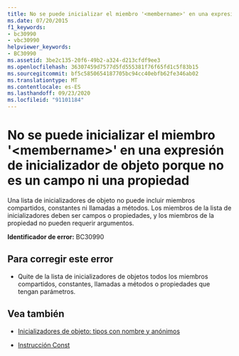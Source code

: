 ```yaml
---
title: No se puede inicializar el miembro '<membername>' en una expresión de inicializador de objeto porque no es un campo ni una propiedad
ms.date: 07/20/2015
f1_keywords:
- bc30990
- vbc30990
helpviewer_keywords:
- BC30990
ms.assetid: 3be2c135-20f6-49b2-a324-d213cfdf9ee3
ms.openlocfilehash: 36307459d7577d5fd555381f76f65fd1c5f83b15
ms.sourcegitcommit: bf5c5850654187705bc94cc40ebfb62fe346ab02
ms.translationtype: MT
ms.contentlocale: es-ES
ms.lasthandoff: 09/23/2020
ms.locfileid: "91101184"
---
```

# <a name="member-membername-cannot-be-initialized-in-an-object-initializer-expression-because-it-is-not-a-field-or-property"></a>No se puede inicializar el miembro '\<membername>' en una expresión de inicializador de objeto porque no es un campo ni una propiedad

Una lista de inicializadores de objeto no puede incluir miembros compartidos, constantes ni llamadas a métodos. Los miembros de la lista de inicializadores deben ser campos o propiedades, y los miembros de la propiedad no pueden requerir argumentos.  
  
 **Identificador de error:** BC30990  
  
## <a name="to-correct-this-error"></a>Para corregir este error  
  
- Quite de la lista de inicializadores de objetos todos los miembros compartidos, constantes, llamadas a métodos o propiedades que tengan parámetros.  
  
## <a name="see-also"></a>Vea también

- [Inicializadores de objeto: tipos con nombre y anónimos](../programming-guide/language-features/objects-and-classes/object-initializers-named-and-anonymous-types.md)

- [Instrucción Const](../language-reference/statements/const-statement.md)
